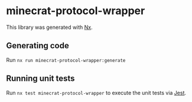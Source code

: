 # minecrat-protocol-wrapper

This library was generated with [Nx](https://nx.dev).

## Generating code

Run `nx run minecrat-protocol-wrapper:generate`

## Running unit tests

Run `nx test minecrat-protocol-wrapper` to execute the unit tests via [Jest](https://jestjs.io).
